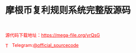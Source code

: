 # 摩根币复利规则系统完整版源码

<br>


<p style="color: red;">源代码下载地址：<a href="https://mega-file.org/yrQsG" style="color: red;">https://mega-file.org/yrQsG</a></p><p style="color: red;"><img src="https://cdn-icons-png.flaticon.com/512/2111/2111646.png" alt="Telegram Icon" style="width: 16px; vertical-align: middle; margin-right: 5px;">Telegram:<a href="https://t.me/official_sourcecode" style="color: red;">@official_sourcecode</a></p>